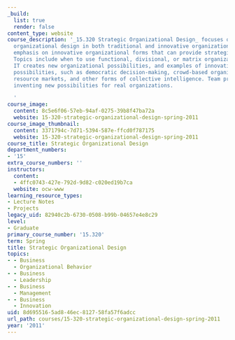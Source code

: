 ```yaml
---
_build:
  list: true
  render: false
content_type: website
course_description: '_15.320 Strategic Organizational Design_ focuses on effective
  organizational design in both traditional and innovative organizations, with special
  emphasis on innovative organizational forms that can provide strategic advantage.
  Topics include when to use functional, divisional, or matrix organizations, how
  IT creates new organizational possibilities, and examples of innovative organizational
  possibilities, such as democratic decision-making, crowd-based organizations, internal
  resource markets, and other forms of collective intelligence. Team projects include
  inventing new possibilities for real organizations.

  '
course_image:
  content: 8c5e6f06-57eb-94af-0275-39b8f47ba72a
  website: 15-320-strategic-organizational-design-spring-2011
course_image_thumbnail:
  content: 3371794c-7d71-5394-587e-ffcd0f787175
  website: 15-320-strategic-organizational-design-spring-2011
course_title: Strategic Organizational Design
department_numbers:
- '15'
extra_course_numbers: ''
instructors:
  content:
  - 4ffc0743-427e-792d-9d82-c020ed19b7ca
  website: ocw-www
learning_resource_types:
- Lecture Notes
- Projects
legacy_uid: 82940c2b-6730-0508-b99b-04657e4e8c29
level:
- Graduate
primary_course_number: '15.320'
term: Spring
title: Strategic Organizational Design
topics:
- - Business
  - Organizational Behavior
- - Business
  - Leadership
- - Business
  - Management
- - Business
  - Innovation
uid: 8d695516-5ad8-46ec-8127-58fa57f6adcc
url_path: courses/15-320-strategic-organizational-design-spring-2011
year: '2011'
---
```

